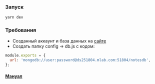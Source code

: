 ### Запуск

```js
yarn dev
```

### Требования

- Созданный аккаунт и база данных на [сайте](https://mlab.com/home)
- Создать папку config -> db.js с кодом:

```js
module.exports = {
  url: 'mongodb://user:password@ds251804.mlab.com:51804/notesdb',
};
```

#### [Мануал](https://habr.com/company/ruvds/blog/321104/)
